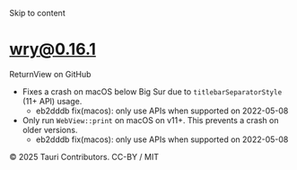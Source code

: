 Skip to content
# wry@0.16.1
ReturnView on GitHub
  * Fixes a crash on macOS below Big Sur due to `titlebarSeparatorStyle` (11+ API) usage. 
    * eb2dddb fix(macos): only use APIs when supported on 2022-05-08
  * Only run `WebView::print` on macOS on v11+. This prevents a crash on older versions. 
    * eb2dddb fix(macos): only use APIs when supported on 2022-05-08


© 2025 Tauri Contributors. CC-BY / MIT
